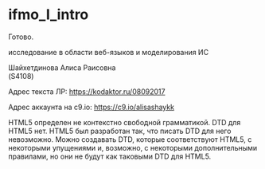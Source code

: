 # ifmo_I_intro
Готово.   

исследование в области веб-языков и моделирования ИС  
  
Шайхетдинова Алиса Раисовна    
(S4108)    
  
Адрес текста ЛР:
https://kodaktor.ru/08092017

Адрес аккаунта на c9.io:
https://c9.io/alisashaykk

HTML5 определен не контекстно свободной грамматикой.
DTD для HTML5 нет.
HTML5 был разработан так, что писать DTD для него невозможно.
Можно создавать DTD, которые соответствуют HTML5, 
с некоторыми упущениями и, возможно, с некоторыми дополнительными правилами, 
но они не будут как таковыми DTD для HTML5.







